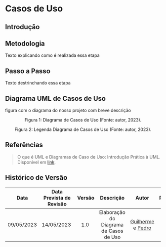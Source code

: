 # Casos de Uso

## Introdução


## Metodologia
Texto explicando como é realizada essa etapa

## Passo a Passo
Texto destrinchando essa etapa

## Diagrama UML de Casos de Uso
figura com o diagrama do nosso projeto com breve descrição
<div style="text-align: center">
<p> Figura 1: Diagrama de Casos de Uso (Fonte: autor, 2023).</p>
</div>


<div style="text-align: center">
<p> Figura 2: Legenda Diagrama de Casos de Uso (Fonte: autor, 2023).</p>
</div>

## Referências
> O que é UML e Diagramas de Caso de Uso: Introdução Prática à UML. Disponível em [link](https://www.devmedia.com.br/o-que-e-uml-e-diagramas-de-caso-de-uso-introducao-pratica-a-uml/23408).

## Histórico de Versão

| Data | Data Prevista de Revisão | Versão | Descrição | Autor | Revisor |
| :--: | :--: | :--: | :--: | :--: | :--: |
| 09/05/2023 | 14/05/2023 |  1.0   | Elaboração do Diagrama de Casos de Uso | [Guilherme](https://github.com/guilhermekishimoto) e [Pedro](https://github.com/pedrobarbosaocb) |  [Paulo](https://github.com/PauloVictorFS) |